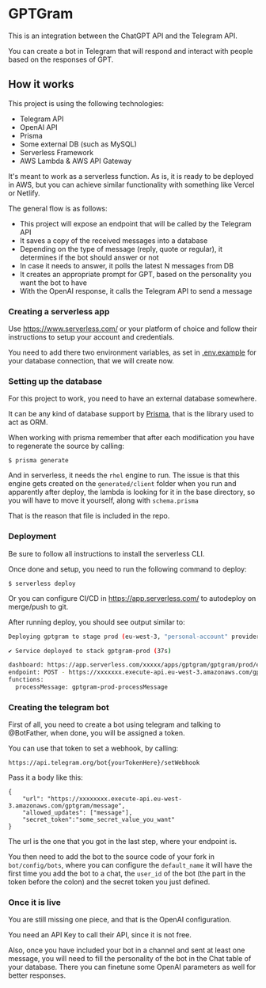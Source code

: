 # GPTGram

This is an integration between the ChatGPT API and the Telegram API.

You can create a bot in Telegram that will respond and interact with people based on the responses of GPT.

## How it works

This project is using the following technologies:

-   Telegram API
-   OpenAI API
-   Prisma
-   Some external DB (such as MySQL)
-   Serverless Framework
-   AWS Lambda & AWS API Gateway

It's meant to work as a serverless function. As is, it is ready to be deployed in AWS, 
but you can achieve similar functionality with something like Vercel or Netlify.

The general flow is as follows:

- This project will expose an endpoint that will be called by the Telegram API
- It saves a copy of the received messages into a database
- Depending on the type of message (reply, quote or regular), it determines if the bot should answer or not
- In case it needs to answer, it polls the latest N messages from DB
- It creates an appropriate prompt for GPT, based on the personality you want the bot to have
- With the OpenAI response, it calls the Telegram API to send a message

### Creating a serverless app

Use https://www.serverless.com/ or your platform of choice and follow their instructions to setup your account and credentials.

You need to add there two environment variables, as set in [.env.example](/.env.example) for your database connection, that we will create now.

### Setting up the database

For this project to work, you need to have an external database somewhere.

It can be any kind of database support by [Prisma](https://www.prisma.io/), that is the library used to act as ORM.

When working with prisma remember that after each modification you have to regenerate the source by calling:

```
$ prisma generate
```

And in serverless, it needs the `rhel` engine to run. The issue is that this engine gets created
on the `generated/client` folder when you run and apparently after deploy,
the lambda is looking for it in the base directory, 
so you will have to move it yourself, along with `schema.prisma`

That is the reason that file is included in the repo.

### Deployment

Be sure to follow all instructions to install the serverless CLI.

Once done and setup, you need to run the following command to deploy:

```
$ serverless deploy
```

Or you can configure CI/CD in https://app.serverless.com/ to autodeploy on merge/push to git.

After running deploy, you should see output similar to:

```bash
Deploying gptgram to stage prod (eu-west-3, "personal-account" provider)

✔ Service deployed to stack gptgram-prod (37s)

dashboard: https://app.serverless.com/xxxxx/apps/gptgram/gptgram/prod/eu-west-3
endpoint: POST - https://xxxxxxx.execute-api.eu-west-3.amazonaws.com/gptgram/message
functions:
  processMessage: gptgram-prod-processMessage
```

### Creating the telegram bot

First of all, you need to create a bot using telegram and talking to @BotFather, when done, you will be assigned a token.

You can use that token to set a webhook, by calling:

`https://api.telegram.org/bot{yourTokenHere}/setWebhook`

Pass it a body like this:

```
{
    "url": "https://xxxxxxxx.execute-api.eu-west-3.amazonaws.com/gptgram/message",
    "allowed_updates": ["message"],
    "secret_token":"some_secret_value_you_want"
}
```

The url is the one that you got in the last step, where your endpoint is.

You then need to add the bot to the source code of your fork in `bot/config/bots`, where you can configure the `default_name` it will
have the first time you add the bot to a chat, the `user_id` of the bot (the part in the token before the colon)
and the secret token you just defined.

### Once it is live

You are still missing one piece, and that is the OpenAI configuration.

You need an API Key to call their API, since it is not free.

Also, once you have included your bot in a channel and sent at least one message, you will need to fill the personality 
of the bot in the Chat table of your database. There you can finetune some OpenAI parameters as well for better responses.